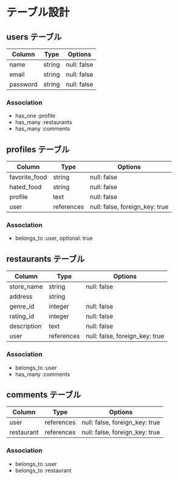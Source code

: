 # テーブル設計

## users テーブル

| Column   | Type   | Options     |
| -------- | ------ | ----------- |
| name     | string | null: false |
| email    | string | null: false |
| password | string | null: false |

### Association

- has_one :profile
- has_many :restaurants
- has_many :comments

## profiles テーブル

| Column        | Type       | Options                        |
| ------------- | ---------- | ------------------------------ |
| favorite_food | string     | null: false                    |
| hated_food    | string     | null: false                    |
| profile       | text       | null: false                    |
| user          | references | null: false, foreign_key: true |

### Association

- belongs_to :user, optional: true

## restaurants テーブル

| Column      | Type       | Options                        |
| ----------- | ---------- | ------------------------------ |
| store_name  | string     | null: false                    |
| address     | string     |                                |
| genre_id    | integer    | null: false                    |
| rating_id   | integer    | null: false                    |
| description | text       | null: false                    |
| user        | references | null: false, foreign_key: true |

### Association

- belongs_to :user
- has_many :comments

## comments テーブル

| Column     | Type       | Options                        |
| ---------- | ---------- | ------------------------------ |
| user       | references | null: false, foreign_key: true |
| restaurant | references | null: false, foreign_key: true |

### Association

- belongs_to :user
- belongs_to :restaurant